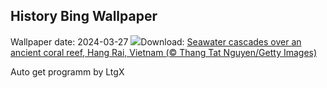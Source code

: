 ## History Bing Wallpaper
Wallpaper date: 2024-03-27
![](https://www.bing.com/th?id=OHR.HangRaiVietnam_EN-CA5331953765_UHD.jpg&w=1000)Download: [Seawater cascades over an ancient coral reef, Hang Rai, Vietnam (© Thang Tat Nguyen/Getty Images)](https://www.bing.com/th?id=OHR.HangRaiVietnam_EN-CA5331953765_UHD.jpg)

Auto get programm by LtgX
